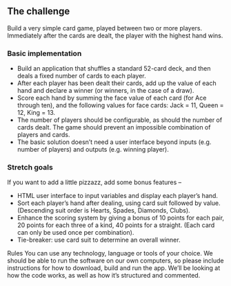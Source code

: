 ## The challenge
Build a very simple card game, played between two or more players. Immediately after the
cards are dealt, the player with the highest hand wins.

### Basic implementation
- Build an application that shuffles a standard 52-card deck, and then deals a
fixed number of cards to each player.
- After each player has been dealt their cards, add up the value of each hand and declare a
winner (or winners, in the case of a draw).
- Score each hand by summing the face value of each card (for Ace through ten), and the
following values for face cards: Jack = 11, Queen = 12, King = 13.
- The number of players should be configurable, as should the number of cards dealt. The
game should prevent an impossible combination of players and cards.
- The basic solution doesn’t need a user interface beyond inputs (e.g. number of players) and
outputs (e.g. winning player).

### Stretch goals
If you want to add a little pizzazz, add some bonus features –
- HTML user interface to input variables and display each player’s hand.
- Sort each player’s hand after dealing, using card suit followed by value. (Descending
suit order is Hearts, Spades, Diamonds, Clubs).
- Enhance the scoring system by giving a bonus of 10 points for each pair, 20 points
for each three of a kind, 40 points for a straight. (Each card can only be used once
per combination).
- Tie-breaker: use card suit to determine an overall winner.

Rules
You can use any technology, language or tools of your choice.
We should be able to run the software on our own computers, so please include instructions
for how to download, build and run the app.
We’ll be looking at how the code works, as well as how it’s structured and commented.
